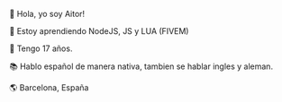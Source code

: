 👋 Hola, yo soy Aitor!

👀 Estoy aprendiendo NodeJS, JS y LUA (FIVEM)

👤 Tengo 17 años.

📚 Hablo español de manera nativa, tambien se hablar ingles y aleman.

🌎 Barcelona, España
